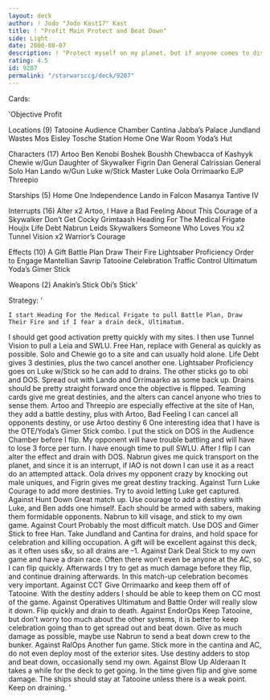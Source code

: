 ```yaml
---
layout: deck
author: ! Jodo "Jodo Kast17" Kast
title: ! "Profit Main Protect and Beat Down"
side: Light
date: 2000-08-07
description: ! "Protect myself on my planet, but if anyone comes to disrupt, it is beat down time."
rating: 4.5
id: 9207
permalink: "/starwarsccg/deck/9207"
---
```

Cards: 

'Objective Profit

Locations (9)
Tatooine
Audience Chamber
Cantina
Jabba’s Palace
Jundland Wastes
Mos Eisley
Tosche Station
Home One War Room
Yoda’s Hut

Characters (17)
Artoo
Ben Kenobi
Boshek
Boushh
Chewbacca of Kashyyk
Chewie w/Gun
Daughter of Skywalker
Figrin Dan
General Calrissian
General Solo
Han
Lando w/Gun
Luke w/Stick
Master Luke
Oola
Orrimaarko
EJP Threepio

Starships (5)
Home One
Independence
Lando in Falcon
Masanya
Tantive IV

Interrupts (16)
Alter x2
Artoo, I Have a Bad Feeling About This
Courage of a Skywalker
Don’t Get Cocky
Grimtaash
Heading For The Medical Frigate
Houjix
Life Debt
Nabrun Leids
Skywalkers
Someone Who Loves You x2
Tunnel Vision x2
Warrior’s Courage

Effects (10)
A Gift
Battle Plan
Draw Their Fire
Lightsaber Proficiency
Order to Engage
Mantellian Savrip
Tatooine Celebration
Traffic Control
Ultimatum
Yoda’s Gimer Stick

Weapons (2)
Anakin’s Stick
Obi’s Stick'

Strategy: '

	I start Heading For the Medical Frigate to pull Battle Plan, Draw Their Fire and if I fear a drain deck, Ultimatum.
   I should get good activation pretty quickly with my sites.  I then use Tunnel Vision to pull a Leia and SWLU.  Free Han, replace with General as quickly as possible. Solo and Chewie go to a site and can usually hold alone.  Life Debt gives 3 destinies, plus the two cancel another one.  Lightsaber Proficiency goes on Luke w/Stick so he can add to drains.	The other sticks go to obi and DOS.  Spread out with Lando and Orrimaarko as some back up.  Drains should be pretty straight forward once the objective is flipped.  Teaming cards give me great destinies, and the alters can cancel anyone who tries to sense them.  Artoo and Threepio are especially effective at the site of Han, they add a battle destiny, plus with Artoo, Bad Feeling I can cancel all opponents destiny, or use Artoo destiny 6
   One interesting idea that I have is the OTE/Yoda&#8217;s Gimer Stick combo.  I put the stick on DOS in the Audience Chamber before I flip.  My opponent will have trouble battling and will have to lose 3 force per turn.  I have enough time to pull SWLU.  After I flip I can alter the effect and drain with DOS.
   Nabrun gives me quick transport on the planet, and since it is an interrupt, if IAO is not down I can use it as a react do an attempted attack.  Oola drives my opponent crazy by knocking out male uniques, and Figrin gives me great destiny tracking.
Against Turn Luke Courage to add more destinies.  Try to avoid letting Luke get captured.
Against Hunt Down Great match up.  Use courage to add a destiny with Luke, and Ben adds one himself.  Each should be armed with sabers, making them formidable opponents.  Nabrun to kill visage, and stick to my own game.
Against Court Probably the most difficult match.  Use DOS and Gimer Stick to free Han.  Take Jundland and Cantina for drains, and hold space for celebration and killing occupation.  A gift will be excellent against this deck, as it often uses s&v, so all drains are &#8211;1.
Against Dark Deal Stick to my own game and have a drain race.	Often there won&#8217;t even be anyone at the AC, so I can flip quickly.  Afterwards I try to get as much damage before they flip, and continue draining afterwards.  In this match-up celebration becomes very important.
Against CCT Give Orrimaarko and keep them off of Tatooine.  With the destiny adders I should be able to keep them on CC most of the game.
Against Operatives Ultimatum and Battle Order will really slow it down.  Flip quickly and drain to death.
Against EndorOps Keep Tatooine, but don&#8217;t worry too much about the other systems, it is better to keep celebration going than to get spread out and beat down.  Give as much damage as possible, maybe use Nabrun to send a beat down crew to the bunker.
Against RalOps Another fun game.  Stick more in the cantina and AC, do not even deploy most of the exterior sites.  Use destiny adders to stop and beat down, occasionally send my own.
Against Blow Up Alderaan It takes a while for the deck to get going.  In the time given flip and give some damage.  The ships should stay at Tatooine unless there is a weak point.  Keep on draining.
'
